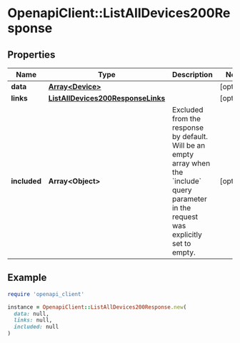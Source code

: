 # OpenapiClient::ListAllDevices200Response

## Properties

| Name | Type | Description | Notes |
| ---- | ---- | ----------- | ----- |
| **data** | [**Array&lt;Device&gt;**](Device.md) |  | [optional] |
| **links** | [**ListAllDevices200ResponseLinks**](ListAllDevices200ResponseLinks.md) |  | [optional] |
| **included** | **Array&lt;Object&gt;** | Excluded from the response by default. Will be an empty array when the &#x60;include&#x60; query parameter in the request was explicitly set to empty. | [optional] |

## Example

```ruby
require 'openapi_client'

instance = OpenapiClient::ListAllDevices200Response.new(
  data: null,
  links: null,
  included: null
)
```

